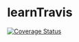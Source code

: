# learnTravis
[![Coverage Status](https://coveralls.io/repos/github/ebobzom/learnTravis/badge.svg?branch=master)](https://coveralls.io/github/ebobzom/learnTravis?branch=master)
